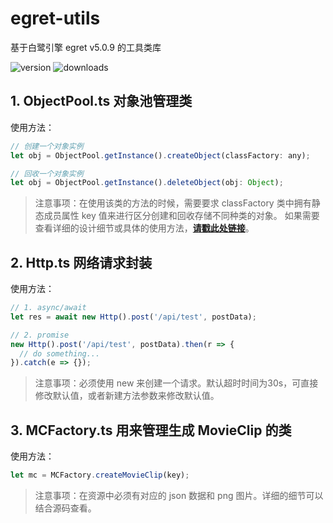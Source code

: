 # egret-utils
基于白鹭引擎 egret v5.0.9 的工具类库

<p>
  <span>
    <img src="https://img.shields.io/badge/version-1.0.1-green.svg" alt="version">
  </span>
  <span>
    <img src="https://img.shields.io/badge/downloads-7k-blue.svg" alt="downloads">
  </span>
</p>





## 1. ObjectPool.ts 对象池管理类
使用方法：

```javascript
// 创建一个对象实例
let obj = ObjectPool.getInstance().createObject(classFactory: any);

// 回收一个对象实例
let obj = ObjectPool.getInstance().deleteObject(obj: Object);
```

> 注意事项：在使用该类的方法的时候，需要要求 classFactory 类中拥有静态成员属性 key 值来进行区分创建和回收存储不同种类的对象。
> 如果需要查看详细的设计细节或具体的使用方法，[**请戳此处链接**](http://a8ccce0e.wiz03.com/share/s/2EPcUe16jknd21LCSr0jir5o1Uo2SA2TUQKH2PyOcZ0XXImI)。





## 2. Http.ts 网络请求封装
使用方法：

```javascript
// 1. async/await
let res = await new Http().post('/api/test', postData);

// 2. promise
new Http().post('/api/test', postData).then(r => {
  // do something...
}).catch(e => {});
```

> 注意事项：必须使用 new 来创建一个请求。默认超时时间为30s，可直接修改默认值，或者新建方法参数来修改默认值。





## 3. MCFactory.ts 用来管理生成 MovieClip 的类
使用方法：

```javascript
let mc = MCFactory.createMovieClip(key);
```

> 注意事项：在资源中必须有对应的 json 数据和 png 图片。详细的细节可以结合源码查看。










